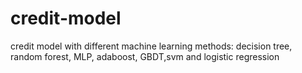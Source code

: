 # credit-model
credit model with different machine learning methods: decision tree, random forest, MLP, adaboost, GBDT,svm and logistic regression

